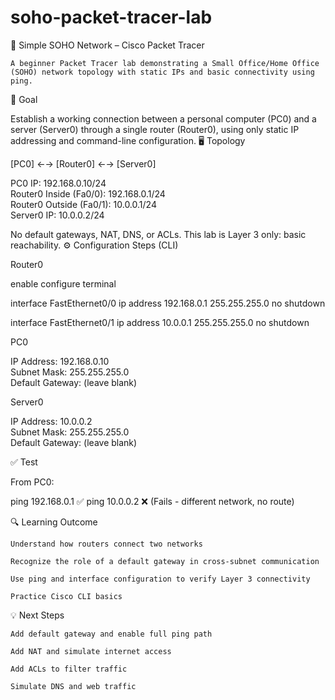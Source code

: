 # soho-packet-tracer-lab
🏡 Simple SOHO Network – Cisco Packet Tracer

    A beginner Packet Tracer lab demonstrating a Small Office/Home Office (SOHO) network topology with static IPs and basic connectivity using ping.

🧠 Goal

Establish a working connection between a personal computer (PC0) and a server (Server0) through a single router (Router0), using only static IP addressing and command-line configuration.
🖥️ Topology

[PC0] ←→ [Router0] ←→ [Server0]

PC0 IP:      192.168.0.10/24  
Router0 Inside (Fa0/0): 192.168.0.1/24  
Router0 Outside (Fa0/1): 10.0.0.1/24  
Server0 IP:  10.0.0.2/24

No default gateways, NAT, DNS, or ACLs. This lab is Layer 3 only: basic reachability.
⚙️ Configuration Steps (CLI)

Router0

enable
configure terminal

interface FastEthernet0/0
 ip address 192.168.0.1 255.255.255.0
 no shutdown

interface FastEthernet0/1
 ip address 10.0.0.1 255.255.255.0
 no shutdown

PC0

IP Address:     192.168.0.10  
Subnet Mask:    255.255.255.0  
Default Gateway: (leave blank)

Server0

IP Address:     10.0.0.2  
Subnet Mask:    255.255.255.0  
Default Gateway: (leave blank)

✅ Test

From PC0:

ping 192.168.0.1  ✅
ping 10.0.0.2     ❌ (Fails - different network, no route)

🔍 Learning Outcome

    Understand how routers connect two networks

    Recognize the role of a default gateway in cross-subnet communication

    Use ping and interface configuration to verify Layer 3 connectivity

    Practice Cisco CLI basics

💡 Next Steps

    Add default gateway and enable full ping path

    Add NAT and simulate internet access

    Add ACLs to filter traffic

    Simulate DNS and web traffic
